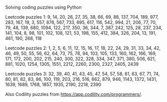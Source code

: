 Solving coding puzzles using Python 


Leetcode puzzles 1: 9, 14, 20, 26, 27, 35, 38, 66, 69, 88, 137, 704, 189, 977, 283, 167, 19, 3, 557, 876, 567, 733, 695, 617, 116, 542, 994, 21, 206, 77, 70, 79, 48, 139, 680, 1094, 122, 217, 350, 36, 344, 7, 387, 242, 125, 28, 237, 234, 141, 104, 8, 98, 101, 102, 108, 121, 53, 198, 155, 412, 384, 326, 204, 13, 191, 461, 190, 268, 118

Leetcode puzzles 2: 1, 2, 5, 6, 11, 12, 15, 16, 17, 18, 22, 24, 29, 31, 33, 34, 42, 46, 49, 50, 55, 56, 62, 64, 73, 75, 78, 94, 103, 105, 133, 160, 162, 166, 169, 171, 172, 200, 202, 215, 240, 300, 322, 328, 334, 347, 371, 380, 506, 621, 881, 1020, 1254, 1305, 1551, 2212, 2260, 2300, 2327, 2405, 2439

Leetcode puzzles 3: 32, 39, 40, 41, 43, 45, 47, 54, 57, 58, 61, 63, 67, 71, 74, 80, 81, 82, 83, 86, 100, 119, 203, 216, 516, 662, 879, 946, 1143, 1372, 1431, 1639, 1689, 1768, 1857, 1935, 2190, 2218, 2390

Also Codility puzzles from https://app.codility.com/programmers/.
